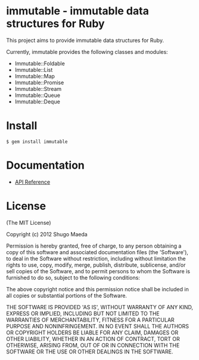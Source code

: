 immutable - immutable data structures for Ruby
==============================================

This project aims to provide immutable data structures for Ruby.

Currently, immutable provides the following classes and modules:

* Immutable::Foldable
* Immutable::List
* Immutable::Map
* Immutable::Promise
* Immutable::Stream
* Immutable::Queue
* Immutable::Deque

Install
========================

	$ gem install immutable

Documentation
========================

* [API Reference](http://rubydoc.info/github/shugo/immutable/frames)

License
========================

(The MIT License)

Copyright (c) 2012 Shugo Maeda

Permission is hereby granted, free of charge, to any person obtaining
a copy of this software and associated documentation files (the
'Software'), to deal in the Software without restriction, including
without limitation the rights to use, copy, modify, merge, publish,
distribute, sublicense, and/or sell copies of the Software, and to
permit persons to whom the Software is furnished to do so, subject to
the following conditions:

The above copyright notice and this permission notice shall be
included in all copies or substantial portions of the Software.

THE SOFTWARE IS PROVIDED 'AS IS', WITHOUT WARRANTY OF ANY KIND,
EXPRESS OR IMPLIED, INCLUDING BUT NOT LIMITED TO THE WARRANTIES OF
MERCHANTABILITY, FITNESS FOR A PARTICULAR PURPOSE AND NONINFRINGEMENT.
IN NO EVENT SHALL THE AUTHORS OR COPYRIGHT HOLDERS BE LIABLE FOR ANY
CLAIM, DAMAGES OR OTHER LIABILITY, WHETHER IN AN ACTION OF CONTRACT,
TORT OR OTHERWISE, ARISING FROM, OUT OF OR IN CONNECTION WITH THE
SOFTWARE OR THE USE OR OTHER DEALINGS IN THE SOFTWARE.

